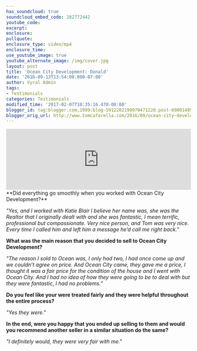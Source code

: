 ```yaml
---
has_soundcloud: true
soundcloud_embed_code: 282772442
youtube_code:
excerpt:
enclosure:
pullquote:
enclosure_type: video/mp4
enclosure_time:
use_youtube_image: true
youtube_alternate_image: /img/cover.jpg
layout: post
title: 'Ocean City Development: Donald'
date: '2016-09-13T13:54:00.000-07:00'
author: Vyral Admin
tags:
- Testimonials
categories: Testimonials
modified_time: '2017-02-07T10:35:16.478-08:00'
blogger_id: tag:blogger.com,1999:blog-5912202199970471220.post-6900148966807746963
blogger_orig_url: http://www.tomcafarella.com/2016/09/ocean-city-development-donald.html
---
```

<iframe width="100%" height="166" scrolling="no" frameborder="no" src="https://w.soundcloud.com/player/?url=https%3A//api.soundcloud.com/tracks/282772442&amp;color=ff5500"></iframe>
**Did everything go smoothly when you worked with Ocean City Development?**

*"Yes, and I worked with Katie Blair I believe her name was, she was the Realtor that I originally dealt with and she was fantastic, I mean terrific, professional but compassionate.  Very nice person, and Tom was very nice. Every time I called him and left him a message he’d call me right back."*

**What was the main reason that you decided to sell to Ocean City Development?**

*"The reason I sold to Ocean was, I only had two, I had once come up and we couldn’t agree on price. And Ocean City came, they gave me a price, I thought it was a fair price for the condition of the house and I went with Ocean City. And I had no idea of how they were going to be to deal with but they were fantastic, I had no problems."*

**Do you feel like your were treated fairly and they were helpful throughout the entire process?**

*"Yes they were."*

**In the end, were you happy that you ended up selling to them and would you recommend another seller in a similar situation do the same?**

*"I definitely would, they were very fair with me."*
